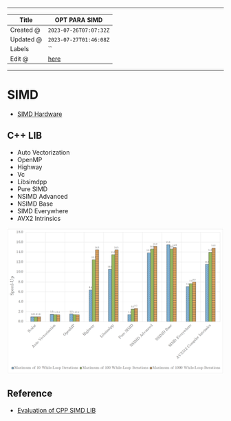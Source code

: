 -----

| Title     | OPT PARA SIMD                                        |
| --------- | ---------------------------------------------------- |
| Created @ | `2023-07-26T07:07:32Z`                               |
| Updated @ | `2023-07-27T01:46:08Z`                               |
| Labels    | \`\`                                                 |
| Edit @    | [here](https://github.com/junxnone/xwiki/issues/286) |

-----

# SIMD

  - [SIMD Hardware](/0007_Hardware_SIMD)

## C++ LIB

  - Auto Vectorization
  - OpenMP
  - Highway
  - Vc
  - Libsimdpp
  - Pure SIMD
  - NSIMD Advanced
  - NSIMD Base
  - SIMD Everywhere
  - AVX2 Intrinsics

![image](media/e5db8b20688d07fb0798b5891670a2790a82c8be.png)

## Reference

  - [Evaluation of CPP SIMD
    LIB](https://github.com/junxnone/xwiki/blob/main/docs/reference/Evaluation%20of%20CPP%20SIMD%20LIB.pdf)
